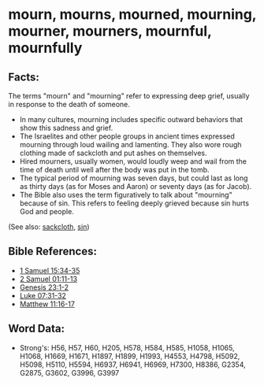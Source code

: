 # mourn, mourns, mourned, mourning, mourner, mourners, mournful, mournfully #

## Facts: ##

The terms "mourn" and "mourning" refer to expressing deep grief, usually in response to the death of someone.

* In many cultures, mourning includes specific outward behaviors that show this sadness and grief.
* The Israelites and other people groups in ancient times expressed mourning through loud wailing and lamenting. They also wore rough clothing made of sackcloth and put ashes on themselves.
* Hired mourners, usually women, would loudly weep and wail from the time of death until well after the body was put in the tomb.
* The typical period of mourning was seven days, but could last as long as thirty days (as for Moses and Aaron) or seventy days (as for Jacob).
* The Bible also uses the term figuratively to talk about "mourning" because of sin. This refers to feeling deeply grieved because sin hurts God and people.

(See also: [sackcloth](../other/sackcloth.md), [sin](../kt/sin.md))

## Bible References: ##

* [1 Samuel 15:34-35](rc://en/tn/help/1sa/15/34)
* [2 Samuel 01:11-13](rc://en/tn/help/2sa/01/11)
* [Genesis 23:1-2](rc://en/tn/help/gen/23/01)
* [Luke 07:31-32](rc://en/tn/help/luk/07/31)
* [Matthew 11:16-17](rc://en/tn/help/mat/11/16)

## Word Data: ##

* Strong's: H56, H57, H60, H205, H578, H584, H585, H1058, H1065, H1068, H1669, H1671, H1897, H1899, H1993, H4553, H4798, H5092, H5098, H5110, H5594, H6937, H6941, H6969, H7300, H8386, G2354, G2875, G3602, G3996, G3997
